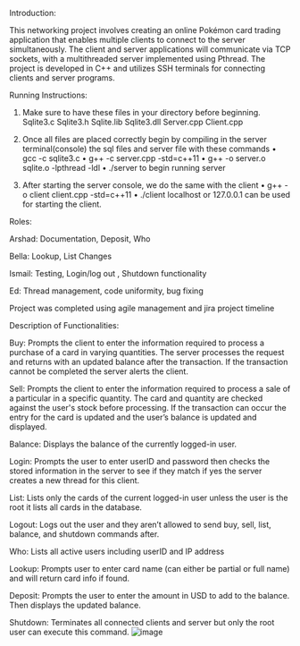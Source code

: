 Introduction:


This networking project involves creating an online Pokémon card trading application that enables multiple clients to connect to the server simultaneously. The client and server applications will communicate via TCP sockets, with a multithreaded server implemented using Pthread. The project is developed in C++ and utilizes SSH terminals for connecting clients and server programs.




Running Instructions:


1.	Make sure to have these files in your directory before beginning.
                       Sqlite3.c
                       Sqlite3.h
                       Sqlite.lib
                       Sqlite3.dll
                       Server.cpp
                       Client.cpp

      
2.	Once all files are placed correctly begin by compiling in the server terminal(console) the sql files and server file with these commands
•	gcc -c sqlite3.c 
•	g++ -c server.cpp -std=c++11
•	g++ -o server.o sqlite.o -lpthread -ldl
•	./server to begin running server

3.	After starting the server console, we do the same with the client
•	g++ -o client client.cpp -std=c++11
•	./client localhost or 127.0.0.1 can be used for starting the client.

  


Roles:

Arshad: Documentation, Deposit, Who

Bella: Lookup, List Changes

Ismail: Testing, Login/log out , Shutdown functionality

Ed: Thread management, code uniformity, bug fixing

Project was completed using agile management and jira project timeline



Description of Functionalities: 


Buy: Prompts the client to enter the information required to process a purchase of a card in varying quantities. The server processes the request and returns with an updated balance after the transaction. If the transaction cannot be completed the server 
alerts the client.

Sell: Prompts the client to enter the information required to process a sale of a particular in a specific quantity. The card and quantity are checked against the user's stock before processing. If the transaction can occur the entry for the card is updated and the user’s balance is updated and displayed.

Balance: Displays the balance of the currently logged-in user.


Login: Prompts the user to enter userID and password then checks the stored information in the server to see if they match if yes the server creates a new thread for this client.

List: Lists only the cards of the current logged-in user unless the user is the root it lists all cards in the database.

Logout: Logs out the user and they aren’t allowed to send buy, sell, list, balance, and shutdown commands after.

Who: Lists all active users including userID and IP address

Lookup: Prompts user to enter card name (can either be partial or full name) and will return card info if found.


Deposit: Prompts the user to enter the amount in USD to add to the balance. Then displays the updated balance.

Shutdown: Terminates all connected clients and server but only the root user can execute this command.
![image](https://github.com/ismailm231/Pokemon-Card-Trading/assets/143661705/a93534ff-1545-45ae-a60e-8e69b979813b)
